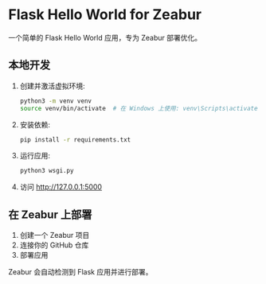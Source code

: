 # Flask Hello World for Zeabur

一个简单的 Flask Hello World 应用，专为 Zeabur 部署优化。

## 本地开发

1. 创建并激活虚拟环境:
   ```bash
   python3 -m venv venv
   source venv/bin/activate  # 在 Windows 上使用: venv\Scripts\activate
   ```

2. 安装依赖:
   ```bash
   pip install -r requirements.txt
   ```

3. 运行应用:
   ```bash
   python3 wsgi.py
   ```

4. 访问 http://127.0.0.1:5000

## 在 Zeabur 上部署

1. 创建一个 Zeabur 项目
2. 连接你的 GitHub 仓库
3. 部署应用

Zeabur 会自动检测到 Flask 应用并进行部署。
